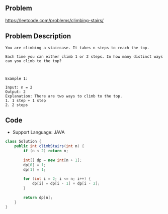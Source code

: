 ## Problem

https://leetcode.com/problems/climbing-stairs/

## Problem Description

```
You are climbing a staircase. It takes n steps to reach the top.

Each time you can either climb 1 or 2 steps. In how many distinct ways can you climb to the top?

 

Example 1:

Input: n = 2
Output: 2
Explanation: There are two ways to climb to the top.
1. 1 step + 1 step
2. 2 steps
```

## Code

- Support Language: JAVA

```JAVA
class Solution {
    public int climbStairs(int n) {
        if (n < 2) return n;
        
        int[] dp = new int[n + 1];
        dp[0] = 1;
        dp[1] = 1;
            
        for (int i = 2; i <= n; i++) {
            dp[i] = dp[i - 1] + dp[i - 2];
        }
        
        return dp[n];
    }
}
```
